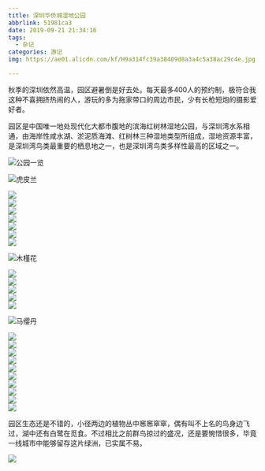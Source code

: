```yaml
---
title: 深圳华侨城湿地公园
abbrlink: 51981ca3
date: 2019-09-21 21:34:16
tags:
  - 杂记
categories: 游记
img: https://ae01.alicdn.com/kf/H9a314fc39a38409d8a3a4c5a38ac29c4e.jpg

---
```


秋季的深圳依然高温，园区避暑倒是好去处。每天最多400人的预约制，极符合我这种不喜拥挤热闹的人，游玩的多为拖家带口的周边市民，少有长枪短炮的摄影爱好者。

园区是中国唯一地处现代化大都市腹地的滨海红树林湿地公园，与深圳湾水系相通，由海岸性咸水湖、淤泥质海滩、红树林三种湿地类型所组成，湿地资源丰富，是深圳湾鸟类最重要的栖息地之一，也是深圳湾鸟类多样性最高的区域之一。

![公园一览](https://ae01.alicdn.com/kf/H00f79cbf92e149dd8fcd5140c77fa7bdB.jpg)

![虎皮兰](https://pic.superbed.cn/item/5d861235451253d178e739f7.jpg)

<section>
    <image class="stretch" src="https://ae01.alicdn.com/kf/H9a314fc39a38409d8a3a4c5a38ac29c4e.jpg"></image>
</section>

<section>
    <image class="stretch" src="https://ae01.alicdn.com/kf/Hab944077009d4337a642d5c20432e37c2.jpg"></image>
</section>

<section>
    <image class="stretch" src="https://ae01.alicdn.com/kf/H77dd97b723514e978f05bcf64015b6f6Q.jpg"></image>
</section>

<section>
    <image class="stretch" src="https://ae01.alicdn.com/kf/H41e39bc530184321be7489ce5a37d577R.jpg"></image>
</section>

<section>
    <image class="stretch" src="https://ae01.alicdn.com/kf/H019b95d092d84abeaa44e982c00460d3k.jpg"></image>
</section>

<section>
    <image class="stretch" src="https://ae01.alicdn.com/kf/H17a023e166e14960ba5002c503bd62f29.jpg"></image>
</section>

<section>
    <image class="stretch" src="https://ae01.alicdn.com/kf/H175de797f63d41d9a0e5d47809b9902bQ.jpg"></image>
</section>

![木槿花](https://ae01.alicdn.com/kf/Hedba7e13e7cd4132b171fcd68b2387fau.jpg)

<section>
    <image class="stretch" src="https://ae01.alicdn.com/kf/H2e43f495ce97470fb908e79fed58ee7do.jpg"></image>
</section>

<section>
    <image class="stretch" src="https://ae01.alicdn.com/kf/Hca02e0c6b4ca48d29b3f7ffdb7b48896r.jpg"></image>
</section>

<section>
    <image class="stretch" src="https://ae01.alicdn.com/kf/H7c587b68c64d41c1b98af5faaae7e4ffX.jpg"></image>
</section>

<section>
    <image class="stretch" src="https://ae01.alicdn.com/kf/H121acccd1239429bb3e0c1c164534f97G.jpg"></image>
</section>

<section>
    <image class="stretch" src="https://ae01.alicdn.com/kf/Ha5e8721041534d7f8177ed2634f5c9d44.jpg"></image>
</section>

![马缨丹](https://ae01.alicdn.com/kf/H831df63207774341bc212108d6c795c6J.jpg)

<section>
    <image class="stretch" src="https://ae01.alicdn.com/kf/H8532deab006646a0a93f1abe4931a0635.jpg"></image>
</section>

<section>
    <image class="stretch" src="https://ae01.alicdn.com/kf/H7c4bc5e9a88e4ee4bc889e7e4a70fc94S.jpg"></image>
</section>

<section>
    <image class="stretch" src="https://ae01.alicdn.com/kf/Hb5967111f3884c43a8c7ac56e5757edcC.jpg"></image> </section>

<section>
    <image class="stretch" src="https://ae01.alicdn.com/kf/Hf9d581a1ea3e48c9a06fb2077a6abfd2w.jpg"></image>
</section>

<section>
    <image class="stretch" src="https://ae01.alicdn.com/kf/H395edfb306e141818b68a837a016afa8u.jpg"></image>
</section>

<section>
    <image class="stretch" src="https://ae01.alicdn.com/kf/H7ea95fc806b54c5a8cfcf4ee27b255f8N.jpg"></image>
</section>

<section>
    <image class="stretch" src="https://ae01.alicdn.com/kf/Hee15ccfdf91a4b539fbe461b9aade4f51.jpg"></image>
</section>

<section>
    <image class="stretch" src="https://ae01.alicdn.com/kf/H40a98c84f65948e2a753511524c22783t.jpg"></image>
</section>

<section>
    <image class="stretch" src="https://ae01.alicdn.com/kf/He429c8e1f2ab4346887ea9921f2ccea4F.jpg"></image>
</section>

<section>
    <image class="stretch" src="https://ae01.alicdn.com/kf/H91760ca273c547d8a91c853e4e3fdf0db.jpg"></image>
</section>


<section>
    <p>园区生态还是不错的，小径两边的植物丛中窸窸窣窣，偶有叫不上名的鸟身边飞过，湖中还有白鹭在觅食。不过相比之前群鸟掠过的盛况，还是要惋惜很多，毕竟一线城市中能够留存这片绿洲，已实属不易。</p>
    <image class="stretch" src="https://ae01.alicdn.com/kf/H6e3f0438cc67421fa8cb2bba2755c65bZ.png"></image>
</section>